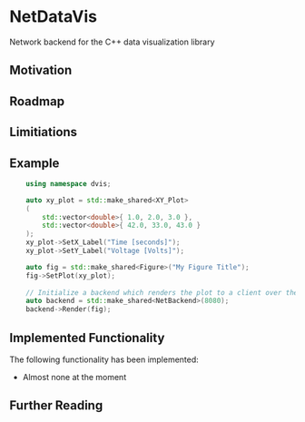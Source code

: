 # NetDataVis

Network backend for the C++ data visualization library

## Motivation

## Roadmap


## Limitiations


## Example

```c++
	using namespace dvis;

	auto xy_plot = std::make_shared<XY_Plot>
	(
		std::vector<double>{ 1.0, 2.0, 3.0 },
		std::vector<double>{ 42.0, 33.0, 43.0 }
	);
	xy_plot->SetX_Label("Time [seconds]");
	xy_plot->SetY_Label("Voltage [Volts]");

	auto fig = std::make_shared<Figure>("My Figure Title");
	fig->SetPlot(xy_plot);
	
	// Initialize a backend which renders the plot to a client over the network:
	auto backend = std::make_shared<NetBackend>(8080);
	backend->Render(fig);
```


## Implemented Functionality
The following functionality has been implemented:


- Almost none at the moment

## Further Reading


